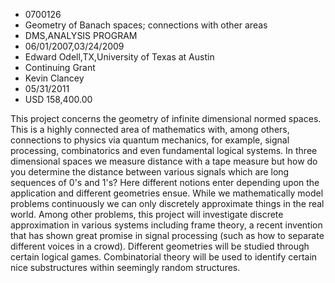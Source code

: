
* 0700126
* Geometry of Banach spaces; connections with other areas
* DMS,ANALYSIS PROGRAM
* 06/01/2007,03/24/2009
* Edward Odell,TX,University of Texas at Austin
* Continuing Grant
* Kevin Clancey
* 05/31/2011
* USD 158,400.00

This project concerns the geometry of infinite dimensional normed spaces. This
is a highly connected area of mathematics with, among others, connections to
physics via quantum mechanics, for example, signal processing, combinatorics and
even fundamental logical systems. In three dimensional spaces we measure
distance with a tape measure but how do you determine the distance between
various signals which are long sequences of 0's and 1's? Here different notions
enter depending upon the application and different geometries ensue. While we
mathematically model problems continuously we can only discretely approximate
things in the real world. Among other problems, this project will investigate
discrete approximation in various systems including frame theory, a recent
invention that has shown great promise in signal processing (such as how to
separate different voices in a crowd). Different geometries will be studied
through certain logical games. Combinatorial theory will be used to identify
certain nice substructures within seemingly random structures.
